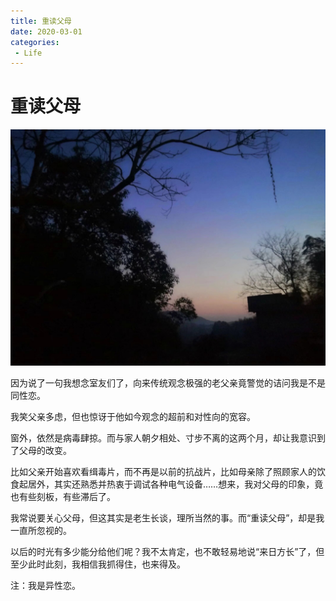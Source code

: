 ```yaml
---
title: 重读父母
date: 2020-03-01
categories:
 - Life
---
```


<!---->

# 重读父母

![img](./assets/b&bo=VQhABlUIQAYRECc!-1718112366814-45.jpeg)

因为说了一句我想念室友们了，向来传统观念极强的老父亲竟警觉的诘问我是不是同性恋。 

我笑父亲多虑，但也惊讶于他如今观念的超前和对性向的宽容。 

窗外，依然是病毒肆掠。而与家人朝夕相处、寸步不离的这两个月，却让我意识到了父母的改变。 

比如父亲开始喜欢看缉毒片，而不再是以前的抗战片，比如母亲除了照顾家人的饮食起居外，其实还熟悉并热衷于调试各种电气设备……想来，我对父母的印象，竟也有些刻板，有些滞后了。 

我常说要关心父母，但这其实是老生长谈，理所当然的事。而“重读父母”，却是我一直所忽视的。 

以后的时光有多少能分给他们呢？我不太肯定，也不敢轻易地说“来日方长”了，但至少此时此刻，我相信我抓得住，也来得及。 

注：我是异性恋。
